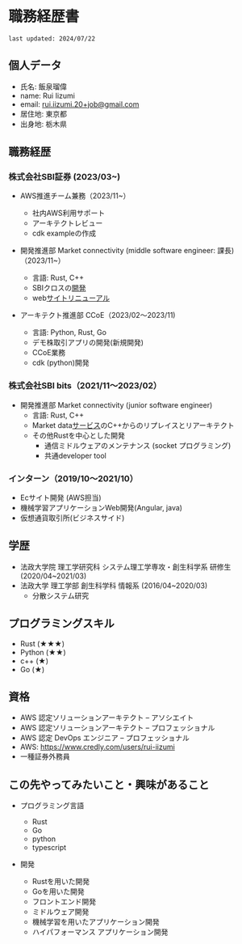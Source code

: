 # 職務経歴書

```
last updated: 2024/07/22
```

## 個人データ

* 氏名: 飯泉瑠偉
* name: Rui Iizumi
* email: <rui.iizumi.20+job@gmail.com>
* 居住地: 東京都
* 出身地: 栃木県

## 職務経歴

### 株式会社SBI証券 (2023/03~)

* AWS推進チーム兼務（2023/11~）
  * 社内AWS利用サポート
  * アーキテクトレビュー
  * cdk exampleの作成

* 開発推進部 Market connectivity (middle software engineer: 課長)（2023/11~）
  * 言語: Rust, C++
  * SBIクロスの[開発](https://www.sbigroup.co.jp/news/pr/2024/0419_14589.html)
  * web[サイトリニューアル](https://www.sbigroup.co.jp/news/pr/2024/0625_14740.html)

* アーキテクト推進部 CCoE（2023/02〜2023/11)
  * 言語: Python, Rust, Go
  * デモ株取引アプリの開発(新規開発)
  * CCoE業務
  * cdk (python)開発

### 株式会社SBI bits（2021/11〜2023/02）

* 開発推進部 Market connectivity (junior software engineer)
  * 言語: Rust, C++
  * Market data[サービス](https://go.sbisec.co.jp/lp/lp_hyper_sbi2_211112.html)のC++からのリプレイスとリアーキテクト
  * その他Rustを中心とした開発
    * 通信ミドルウェアのメンテナンス (socket プログラミング)
    * 共通developer tool

### インターン（2019/10〜2021/10）

* Ecサイト開発 (AWS担当)
* 機械学習アプリケーションWeb開発(Angular, java)
* 仮想通貨取引所(ビジネスサイド)

## 学歴

* 法政大学院 理工学研究科 システム理工学専攻・創生科学系 研修生 (2020/04~2021/03)
* 法政大学 理工学部 創生科学科 情報系 (2016/04~2020/03)
  * 分散システム研究

## プログラミングスキル

* Rust (★★★)
* Python (★★)
* c++ (★)
* Go (★)

## 資格

* AWS 認定ソリューションアーキテクト – アソシエイト
* AWS 認定ソリューションアーキテクト – プロフェッショナル
* AWS 認定 DevOps エンジニア – プロフェッショナル
* AWS: <https://www.credly.com/users/rui-iizumi>
* 一種証券外務員

## この先やってみたいこと・興味があること

* プログラミング言語
  * Rust
  * Go
  * python
  * typescript

* 開発
  * Rustを用いた開発
  * Goを用いた開発
  * フロントエンド開発
  * ミドルウェア開発
  * 機械学習を用いたアプリケーション開発
  * ハイパフォーマンス アプリケーション開発
